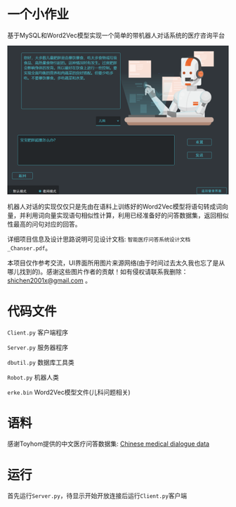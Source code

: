 # 一个小作业
基于MySQL和Word2Vec模型实现一个简单的带机器人对话系统的医疗咨询平台

![teaserfigure](pic.png)

机器人对话的实现仅仅只是先由在语料上训练好的Word2Vec模型将语句转成词向量，并利用词向量实现语句相似性计算，利用已经准备好的问答数据集，返回相似性最高的问句对应的回答。

详细项目信息及设计思路说明可见设计文档: `智能医疗问答系统设计文档_Chanser.pdf`。

本项目仅作参考交流，UI界面所用图片来源网络(由于时间过去太久我也忘了是从哪儿找到的)。感谢这些图片作者的贡献！如有侵权请联系我删除：shichen2001x@gmail.com 。

# 代码文件
`Client.py` 客户端程序

`Server.py` 服务器程序

`dbutil.py` 数据库工具类

`Robot.py` 机器人类

`erke.bin` Word2Vec模型文件(儿科问题相关)


# 语料
感谢Toyhom提供的中文医疗问答数据集: [Chinese medical dialogue data](https://github.com/Toyhom/Chinese-medical-dialogue-data)

# 运行
首先运行`Server.py`，待显示开始开放连接后运行`Client.py`客户端



